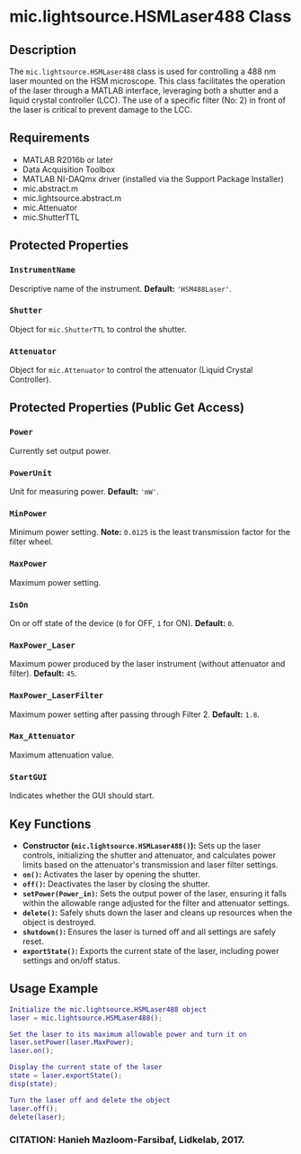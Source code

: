 # mic.lightsource.HSMLaser488 Class

## Description
The `mic.lightsource.HSMLaser488` class is used for controlling a 488 nm laser mounted on the HSM microscope.
This class facilitates the operation of the laser through a MATLAB interface, leveraging both a shutter and a
liquid crystal controller (LCC). The use of a specific filter (No: 2) in front of the laser is critical to prevent damage to the LCC.

## Requirements
- MATLAB R2016b or later
- Data Acquisition Toolbox
- MATLAB NI-DAQmx driver (installed via the Support Package Installer)
- mic.abstract.m
- mic.lightsource.abstract.m
- mic.Attenuator
- mic.ShutterTTL

## Protected Properties

### `InstrumentName`
Descriptive name of the instrument.
**Default:** `'HSM488Laser'`.

### `Shutter`
Object for `mic.ShutterTTL` to control the shutter.

### `Attenuator`
Object for `mic.Attenuator` to control the attenuator (Liquid Crystal Controller).

## Protected Properties (Public Get Access)

### `Power`
Currently set output power.

### `PowerUnit`
Unit for measuring power.
**Default:** `'mW'`.

### `MinPower`
Minimum power setting.
**Note:** `0.0125` is the least transmission factor for the filter wheel.

### `MaxPower`
Maximum power setting.

### `IsOn`
On or off state of the device (`0` for OFF, `1` for ON).
**Default:** `0`.

### `MaxPower_Laser`
Maximum power produced by the laser instrument (without attenuator and filter).
**Default:** `45`.

### `MaxPower_LaserFilter`
Maximum power setting after passing through Filter 2.
**Default:** `1.8`.

### `Max_Attenuator`
Maximum attenuation value.

### `StartGUI`
Indicates whether the GUI should start.
## Key Functions
- **Constructor (`mic.lightsource.HSMLaser488()`):** Sets up the laser controls, initializing the shutter and attenuator, and calculates power limits based on the attenuator's transmission and laser filter settings.
- **`on()`:** Activates the laser by opening the shutter.
- **`off()`:** Deactivates the laser by closing the shutter.
- **`setPower(Power_in)`:** Sets the output power of the laser, ensuring it falls within the allowable range adjusted for the filter and attenuator settings.
- **`delete()`:** Safely shuts down the laser and cleans up resources when the object is destroyed.
- **`shutdown()`:** Ensures the laser is turned off and all settings are safely reset.
- **`exportState()`:** Exports the current state of the laser, including power settings and on/off status.

## Usage Example
```matlab
Initialize the mic.lightsource.HSMLaser488 object
laser = mic.lightsource.HSMLaser488();

Set the laser to its maximum allowable power and turn it on
laser.setPower(laser.MaxPower);
laser.on();

Display the current state of the laser
state = laser.exportState();
disp(state);

Turn the laser off and delete the object
laser.off();
delete(laser);
```
### CITATION: Hanieh Mazloom-Farsibaf, Lidkelab, 2017.

